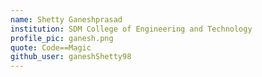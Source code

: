 ```yaml
---
name: Shetty Ganeshprasad
institution: SDM College of Engineering and Technology 
profile_pic: ganesh.png
quote: Code==Magic
github_user: ganeshShetty98
---
```

